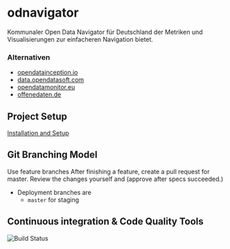 # odnavigator
Kommunaler Open Data Navigator für Deutschland der Metriken und Visualisierungen zur einfacheren Navigation bietet.

### Alternativen
- [opendatainception.io](https://opendatainception.io)
- [data.opendatasoft.com](https://data.opendatasoft.com/pages/home/)
- [opendatamonitor.eu](https://www.opendatamonitor.eu)
- [offenedaten.de](https://www.offenedaten.de)


## Project Setup
[Installation and Setup](https://github.com/jkimmeyer/odnavigator/blob/master/doc/install.md)

## Git Branching Model
Use feature branches
After finishing a feature, create a pull request for master. Review the changes yourself and (approve after specs succeeded.)
* Deployment branches are
  * ``master`` for staging

## Continuous integration & Code Quality Tools

![Build Status](https://travis-ci.com/jkimmeyer/odnavigator.svg?token=RNrpHhqDGiujTBgM6w2s&branch=master)
